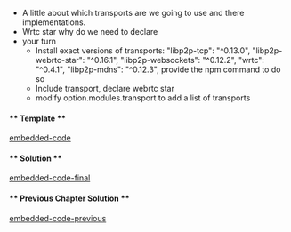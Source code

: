* A little about which transports are we going to use and there implementations.
* Wrtc star why do we need to declare
* your turn
    - Install exact versions of transports: "libp2p-tcp": "^0.13.0", "libp2p-webrtc-star": "^0.16.1", "libp2p-websockets": "^0.12.2", "wrtc": "^0.4.1",   "libp2p-mdns": "^0.12.3", provide the npm command to do so
    - Include transport, declare webrtc star
    - modify option.modules.transport to add a list of transports

<!-- tabs:start -->

#### ** Template **

[embedded-code](../assets/1/1.2-template-code.js ':include :type=code embed-template')

#### ** Solution **

[embedded-code-final](../assets/1/1.2-finished-code.js ':include :type=code embed-final')

#### ** Previous Chapter Solution **

[embedded-code-previous](../assets/1/1.1-finished-code.js ':include :type=code embed-previous')

<!-- tabs:end -->

